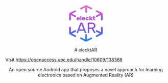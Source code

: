 <p align="center">
  <img width="105" height="115" src="https://github.com/vsafontlopez/elecktAR/blob/main/assets/elecktAR_icon.png">
</p>

<p align="center">
  # elecktAR
  
  Visit https://openaccess.uoc.edu/handle/10609/138366
</p>

<div align="center">An open source Android app that proposes a novel approach for learning electronics based on Augmented Reality (AR)
</div>



